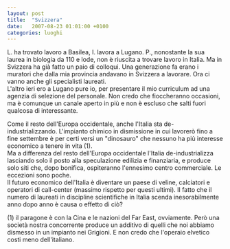 ```yaml
---
layout: post
title:  "Svizzera"
date:   2007-08-23 01:01:00 +0100
categories: luoghi
---
```

L. ha trovato lavoro a Basilea, I. lavora a Lugano. P., nonostante la sua laurea in biologia da 110 e lode, non è riuscita a trovare lavoro in Italia. Ma in Svizzera ha già fatto un paio di colloqui. Una generazione fa erano i muratori che dalla mia provincia andavano in Svizzera a lavorare. Ora ci vanno anche gli specialisti laureati.  
L'altro ieri ero a Lugano pure io, per presentare il mio curriculum ad una agenzia di selezione del personale. Non credo che fioccheranno occasioni, ma è comunque un canale aperto in più e non è escluso che salti fuori qualcosa di interessante.

Come il resto dell'Europa occidentale, anche l'Italia sta de-industrializzando. L'impianto chimico in dismissione in cui lavorerò fino a fine settembre è per certi versi un "dinosauro" che nessuno ha più interesse economico a tenere in vita (1).  
Ma a differenza del resto dell'Europa occidentale l'Italia de-industrializza lasciando solo il posto alla speculazione edilizia e finanziaria, e produce solo siti che, dopo bonifica, ospiteranno l'ennesimo centro commerciale. Le eccezioni sono poche.  
Il futuro economico dell'Italia è diventare un paese di veline, calciatori e operatori di call-center (massimo rispetto per questi ultimi). Il fatto che il numero di laureati in discipline scientifiche in Italia scenda inesorabilmente anno dopo anno è causa o effetto di ciò?

(1) il paragone è con la Cina e le nazioni del Far East, ovviamente. Però una società nostra concorrente produce un additivo di quelli che noi abbiamo dismesso in un impianto nei Grigioni. E non credo che l'operaio elvetico costi meno dell'italiano.